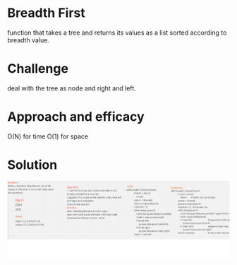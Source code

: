 
# Breadth First
function that takes a tree and returns its values as a list sorted according to breadth value.

 # Challenge
 deal with the tree as node and right and left.

# Approach and efficacy
O(N) for time O(1) for space

# Solution
![](code17.png)